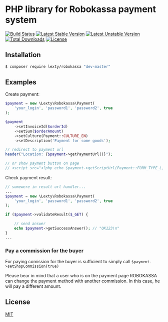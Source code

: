 # PHP library for Robokassa payment system

[![Build Status](https://travis-ci.org/Lexty/robokassa.svg?branch=master)](https://travis-ci.org/Lexty/robokassa)
[![Latest Stable Version](https://poser.pugx.org/lexty/robokassa/v/stable)](https://packagist.org/packages/lexty/robokassa)
[![Latest Unstable Version](https://poser.pugx.org/lexty/robokassa/v/unstable)](https://packagist.org/packages/lexty/robokassa)
[![Total Downloads](https://poser.pugx.org/lexty/robokassa/downloads)](https://packagist.org/packages/lexty/robokassa)
[![License](https://poser.pugx.org/lexty/robokassa/license)](https://packagist.org/packages/lexty/robokassa)

## Installation

```bash
$ composer require lexty/robokassa "dev-master"
```

## Examples

Create payment:

```php
$payment = new \Lexty\Robokassa\Payment(
    'your_login', 'password1', 'password2', true
);

$payment
    ->setInvoiceId($orderId)
    ->setSum($orderAmount)
    ->setCulture(Payment::CULTURE_EN)
    ->setDescription('Payment for some goods');

// redirect to payment url
header("Location: {$payment->getPaymentUrl()}");

// or show payment button on page
// <script src="<?php echo $payment->getScriptUrl(Payment::FORM_TYPE_L); ?>"></script>
```

Check payment result:

```php
// somewere in result url handler...
...
$payment = new \Lexty\Robokassa\Payment(
    'your_login', 'password1', 'password2', true
);

if ($payment->validateResult($_GET) {

    // send answer
    echo $payment->getSuccessAnswer(); // "OK123\n"
}
...
```

### Pay a commission for the buyer

For paying comission for the buyer is sufficient to simply call `$payment->setShopCommission(true)`

Please bear in mind that a user who is on the payment page ROBOKASSA can change the payment method with another
commission. In this case, he will pay a different amount.

## License

[MIT](LICENSE)
